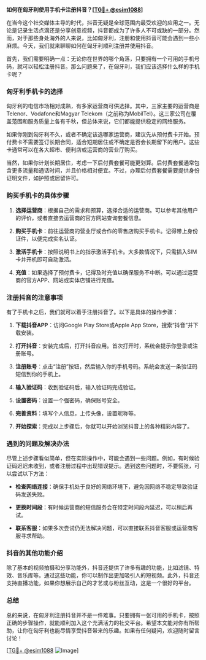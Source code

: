 **如何在匈牙利使用手机卡注册抖音？[[TG💪+ @esim1088](https://t.me/s/esim1088)]**

在当今这个社交媒体主导的时代，抖音无疑是全球范围内最受欢迎的应用之一。无论是记录生活点滴还是分享创意视频，抖音都成为了许多人不可或缺的一部分。然而，对于那些身处海外的人来说，比如匈牙利，注册和使用抖音可能会遇到一些小麻烦。今天，我们就来聊聊如何在匈牙利顺利注册并使用抖音。

首先，我们需要明确一点：无论你在世界的哪个角落，只要拥有一个可用的手机号码，就可以轻松注册抖音。那么问题来了，在匈牙利，我们应该选择什么样的手机卡呢？

### 匈牙利手机卡的选择

匈牙利的电信市场相对成熟，有多家运营商可供选择。其中，三家主要的运营商是Telenor、Vodafone和Magyar Telekom（之前称为MobilTel）。这三家公司在覆盖范围和服务质量上各有千秋，但总体来说，它们都能提供稳定的网络服务。

如果你刚到匈牙利不久，或者不确定该选哪家运营商，建议先从预付费卡开始。预付费卡不需要签订长期合同，适合短期居住或不确定是否会长期留下的用户。这些卡通常可以在各大超市、便利店或运营商的营业厅购买。

当然，如果你计划长期居住，考虑一下后付费套餐可能更划算。后付费套餐通常包含更多流量和通话时间，并且价格相对便宜。不过，办理后付费套餐需要提供身份证明文件，如护照或居留许可。

### 购买手机卡的具体步骤

1. **选择运营商**：根据自己的需求和预算，选择合适的运营商。可以参考其他用户的评价，或者直接去运营商的官方网站查询套餐信息。
   
2. **购买手机卡**：前往运营商的营业厅或合作的零售店购买手机卡。记得带上身份证件，以便完成实名认证。

3. **激活手机卡**：按照说明书上的指示激活手机卡。大多数情况下，只需插入SIM卡并开机即可自动激活。

4. **充值**：如果选择了预付费卡，记得及时充值以确保服务不中断。可以通过运营商的官方APP、网站或实体店铺进行充值。

### 注册抖音的注意事项

有了手机卡之后，我们就可以着手注册抖音了。以下是具体的操作步骤：

1. **下载抖音APP**：访问Google Play Store或Apple App Store，搜索“抖音”并下载安装。

2. **打开抖音**：安装完成后，打开抖音应用。首次打开时，系统会提示你登录或注册账号。

3. **注册账号**：点击“注册”按钮，然后输入你的手机号码。系统会发送一条验证码短信到你的手机上。

4. **输入验证码**：收到验证码后，输入验证码完成验证。

5. **设置密码**：设置一个强密码，确保账号安全。

6. **完善资料**：填写个人信息，上传头像，设置昵称等。

7. **开始探索**：完成以上步骤后，你就可以开始浏览抖音上的各种精彩内容了。

### 遇到的问题及解决办法

尽管上述步骤看似简单，但在实际操作中，可能会遇到一些问题。例如，有时候验证码迟迟未收到，或者注册过程中出现错误提示。遇到这些问题时，不要慌张，可以尝试以下方法：

- **检查网络连接**：确保手机处于良好的网络环境下，避免因网络不稳定导致验证码发送失败。
  
- **更换时间段**：有时候运营商的短信服务会在特定时间段内延迟，可以稍后再试。

- **联系客服**：如果多次尝试仍无法解决问题，可以直接联系抖音客服或运营商客服寻求帮助。

### 抖音的其他功能介绍

除了基本的视频拍摄和分享功能外，抖音还提供了许多有趣的功能，比如滤镜、特效、音乐库等。通过这些功能，你可以制作出更加吸引人的短视频。此外，抖音还支持直播功能，如果你想展示自己的才艺或与粉丝互动，这是一个很好的平台。

### 总结

总的来说，在匈牙利注册抖音并不是一件难事。只要拥有一张可用的手机卡，按照正确的步骤操作，就能顺利加入这个充满活力的社交平台。希望本文能对你有所帮助，让你在匈牙利也能尽情享受抖音带来的乐趣。如果有任何疑问，欢迎随时留言讨论！

[[TG💪+ @esim1088](https://t.me/s/esim1088) ![Image](https://i.postimg.cc/4NQfJmqS/Snipaste-2025-05-13-00-14-12.png)]